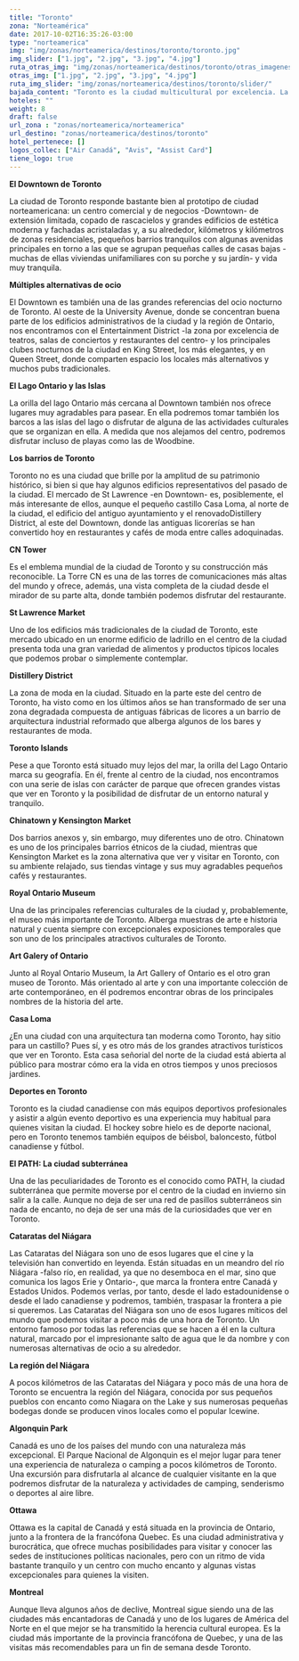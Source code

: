 ```yaml
---
title: "Toronto"
zona: "Norteamérica"
date: 2017-10-02T16:35:26-03:00
type: "norteamerica"
img: "img/zonas/norteamerica/destinos/toronto/toronto.jpg"
img_slider: ["1.jpg", "2.jpg", "3.jpg", "4.jpg"]
ruta_otras_img: "img/zonas/norteamerica/destinos/toronto/otras_imagenes/"
otras_img: ["1.jpg", "2.jpg", "3.jpg", "4.jpg"]
ruta_img_slider: "img/zonas/norteamerica/destinos/toronto/slider/"
bajada_content: "Toronto es la ciudad multicultural por excelencia. La leyenda urbana -estadísticas que todo el mundo cita, pero que nadie es capaz de mencionar su procedencia- indica que más de la mitad de sus residentes no han nacido en Canadá y gran parte de la ciudad está formada por un conglomerado de barrios residenciales en los que se han establecido las diferentes comunidades, con sus correspondientes negocios, restaurantes y formas de vida. En un paseo de pocos kilómetros podemos ir del barrio griego al portugués, pasando por Chinatown, Little Italy o el barrio coreano. Toronto es un pequeño mundo en sí misma que nos ofrece una gran riqueza cultural, idiomática y gastronómica en una sola ciudad."
hoteles: ""
weight: 8
draft: false
url_zona : "zonas/norteamerica/norteamerica"
url_destino: "zonas/norteamerica/destinos/toronto"
hotel_pertenece: []
logos_collec: ["Air Canadá", "Avis", "Assist Card"]
tiene_logo: true
---
```


**El Downtown de Toronto**

La ciudad de Toronto responde bastante bien al prototipo de ciudad norteamericana: un centro comercial y de negocios -Downtown- de extensión limitada, copado de rascacielos y grandes edificios de estética moderna y fachadas acristaladas y, a su alrededor, kilómetros y kilómetros de zonas residenciales, pequeños barrios tranquilos con algunas avenidas principales en torno a las que se agrupan pequeñas calles de casas bajas -muchas de ellas viviendas unifamiliares con su porche y su jardín- y vida muy tranquila.

**Múltiples alternativas de ocio**

El Downtown es también una de las grandes referencias del ocio nocturno de Toronto. Al oeste de la University Avenue, donde se concentran buena parte de los edificios administrativos de la ciudad y la región de Ontario, nos encontramos con el Entertainment District -la zona por excelencia de teatros, salas de conciertos y restaurantes del centro- y los principales clubes nocturnos de la ciudad en King Street, los más elegantes, y en Queen Street, donde comparten espacio los locales más alternativos y muchos pubs tradicionales.

**El Lago Ontario y las Islas**

La orilla del lago Ontario más cercana al Downtown también nos ofrece lugares muy agradables para pasear. En ella podremos tomar también los barcos a las islas del lago o disfrutar de alguna de las actividades culturales que se organizan en ella. A medida que nos alejamos del centro, podremos disfrutar incluso de playas como las de Woodbine.

**Los barrios de Toronto**

Toronto no es una ciudad que brille por la amplitud de su patrimonio histórico, si bien si que hay algunos edificios representativos del pasado de la ciudad. El mercado de St Lawrence -en Downtown- es, posiblemente, el más interesante de ellos, aunque el pequeño castillo Casa Loma, al norte de la ciudad, el edificio del antiguo ayuntamiento y el renovadoDistillery District, al este del Downtown, donde las antiguas licorerías se han convertido hoy en restaurantes y cafés de moda entre calles adoquinadas.

**CN Tower**

Es el emblema mundial de la ciudad de Toronto y su construcción más reconocible. La Torre CN es una de las torres de comunicaciones más altas del mundo y ofrece, además, una vista completa de la ciudad desde el mirador de su parte alta, donde también podemos disfrutar del restaurante.

**St Lawrence Market**

Uno de los edificios más tradicionales de la ciudad de Toronto, este mercado ubicado en un enorme edificio de ladrillo en el centro de la ciudad presenta toda una gran variedad de alimentos y productos típicos locales que podemos probar o simplemente contemplar.

**Distillery District**

La zona de moda en la ciudad. Situado en la parte este del centro de Toronto, ha visto como en los últimos años se han transformado de ser una zona degradada compuesta de antiguas fábricas de licores a un barrio de arquitectura industrial reformado que alberga algunos de los bares y restaurantes de moda.

**Toronto Islands**

Pese a que Toronto está situado muy lejos del mar, la orilla del Lago Ontario marca su geografía. En él, frente al centro de la ciudad, nos encontramos con una serie de islas con carácter de parque que ofrecen grandes vistas que ver en Toronto y la posibilidad de disfrutar de un entorno natural y tranquilo.

**Chinatown y Kensington Market**

Dos barrios anexos y, sin embargo, muy diferentes uno de otro. Chinatown es uno de los principales barrios étnicos de la ciudad, mientras que Kensington Market es la zona alternativa que ver y visitar en Toronto, con su ambiente relajado, sus tiendas vintage y sus muy agradables pequeños cafés y restaurantes.

**Royal Ontario Museum**

Una de las principales referencias culturales de la ciudad y, probablemente, el museo más importante de Toronto. Alberga muestras de arte e historia natural y cuenta siempre con excepcionales exposiciones temporales que son uno de los principales atractivos culturales de Toronto.

**Art Galery of Ontario**

Junto al Royal Ontario Museum, la Art Gallery of Ontario es el otro gran museo de Toronto. Más orientado al arte y con una importante colección de arte contemporáneo, en él podremos encontrar obras de los principales nombres de la historia del arte.

**Casa Loma**

¿En una ciudad con una arquitectura tan moderna como Toronto, hay sitio para un castillo? Pues sí, y es otro más de los grandes atractivos turísticos que ver en Toronto. Esta casa señorial del norte de la ciudad está abierta al público para mostrar cómo era la vida en otros tiempos y unos preciosos jardines.

**Deportes en Toronto**

Toronto es la ciudad canadiense con más equipos deportivos profesionales y asistir a algún evento deportivo es una experiencia muy habitual para quienes visitan la ciudad. El hockey sobre hielo es de deporte nacional, pero en Toronto tenemos también equipos de béisbol, baloncesto, fútbol canadiense y fútbol.

**El PATH: La ciudad subterránea**

Una de las peculiaridades de Toronto es el conocido como PATH, la ciudad subterránea que permite moverse por el centro de la ciudad en invierno sin salir a la calle. Aunque no deja de ser una red de pasillos subterráneos sin nada de encanto, no deja de ser una más de la curiosidades que ver en Toronto.

**Cataratas del Niágara**

Las Cataratas del Niágara son uno de esos lugares que el cine y la televisión han convertido en leyenda. Están situadas en un meandro del río Niágara -falso río, en realidad, ya que no desemboca en el mar, sino que comunica los lagos Erie y Ontario-, que marca la frontera entre Canadá y Estados Unidos. Podemos verlas, por tanto, desde el lado estadounidense o desde el lado canadiense y podremos, también, traspasar la frontera a pie si queremos.
Las Cataratas del Niágara son uno de esos lugares míticos del mundo que podemos visitar a poco más de una hora de Toronto. Un entorno famoso por todas las referencias que se hacen a él en la cultura natural, marcado por el impresionante salto de agua que le da nombre y con numerosas alternativas de ocio a su alrededor.

**La región del Niágara**

A pocos kilómetros de las Cataratas del Niágara y poco más de una hora de Toronto se encuentra la región del Niágara, conocida por sus pequeños pueblos con encanto como Niagara on the Lake y sus numerosas pequeñas bodegas donde se producen vinos locales como el popular Icewine.

**Algonquin Park**

Canadá es uno de los países del mundo con una naturaleza más excepcional. El Parque Nacional de Algonquin es el mejor lugar para tener una experiencia de naturaleza o camping a pocos kilómetros de Toronto. Una excursión para disfrutarla al alcance de cualquier visitante en la que podremos disfrutar de la naturaleza y actividades de camping, senderismo o deportes al aire libre.

**Ottawa**

Ottawa es la capital de  Canadá y está situada en la provincia de Ontario, junto a la frontera de la francófona Quebec. Es una ciudad administrativa y burocrática, que ofrece muchas posibilidades para visitar y conocer las sedes de instituciones políticas nacionales, pero con un ritmo de vida bastante tranquilo y un centro con mucho encanto y algunas vistas excepcionales para quienes la visiten.

**Montreal**

Aunque lleva algunos años de declive, Montreal sigue siendo una de las ciudades más encantadoras de Canadá y uno de los lugares de América del Norte en el que mejor se ha transmitido la herencia cultural europea. Es la ciudad más importante de la provincia francófona de Quebec, y una de las visitas más recomendables para un fin de semana desde Toronto.
